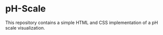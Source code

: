 # pH-Scale
This repository contains a simple HTML and CSS implementation of a pH scale visualization.
